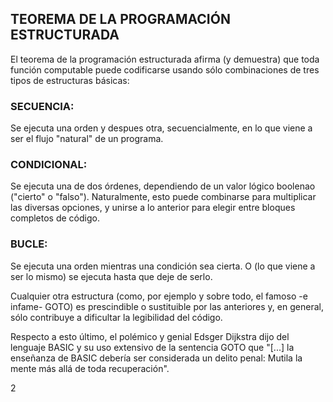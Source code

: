 ## TEOREMA DE LA PROGRAMACIÓN ESTRUCTURADA

El teorema de la programación estructurada afirma (y demuestra) que toda función computable puede codificarse usando sólo combinaciones de tres tipos de estructuras básicas:

### SECUENCIA:

Se ejecuta una orden y despues otra, secuencialmente, en lo que viene a ser el flujo "natural" de un programa.

### CONDICIONAL:

Se ejecuta una de dos órdenes, dependiendo de un valor lógico boolenao ("cierto" o "falso"). Naturalmente, esto puede combinarse para multiplicar las diversas opciones, y unirse a lo anterior para elegir entre bloques completos de código.

### BUCLE:

Se ejecuta una orden mientras una condición sea cierta. O (lo que viene a ser lo mismo) se ejecuta hasta que deje de serlo.

Cualquier otra estructura (como, por ejemplo y sobre todo, el famoso -e infame- GOTO) es prescindible o sustituible por las anteriores y, en general, sólo contribuye a dificultar la legibilidad del código.

Respecto a esto último, el polémico y genial Edsger Dijkstra dijo del lenguaje BASIC y su uso extensivo de la sentencia GOTO que "[...] la enseñanza de BASIC debería ser considerada un delito penal: Mutila la mente más allá de toda recuperación".

  2
